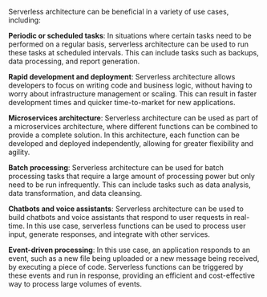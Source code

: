 
Serverless architecture can be beneficial in a variety of use cases, including:

**Periodic or scheduled tasks**: In situations where certain tasks need to be performed on a regular basis, serverless architecture can be used to run these tasks at scheduled intervals. This can include tasks such as backups, data processing, and report generation.

**Rapid development and deployment**: Serverless architecture allows developers to focus on writing code and business logic, without having to worry about infrastructure management or scaling. This can result in faster development times and quicker time-to-market for new applications.

**Microservices architecture**: Serverless architecture can be used as part of a microservices architecture, where different functions can be combined to provide a complete solution. In this architecture, each function can be developed and deployed independently, allowing for greater flexibility and agility.

**Batch processing**: Serverless architecture can be used for batch processing tasks that require a large amount of processing power but only need to be run infrequently. This can include tasks such as data analysis, data transformation, and data cleansing.

**Chatbots and voice assistants**: Serverless architecture can be used to build chatbots and voice assistants that respond to user requests in real-time. In this use case, serverless functions can be used to process user input, generate responses, and integrate with other services.

**Event-driven processing**: In this use case, an application responds to an event, such as a new file being uploaded or a new message being received, by executing a piece of code. Serverless functions can be triggered by these events and run in response, providing an efficient and cost-effective way to process large volumes of events.